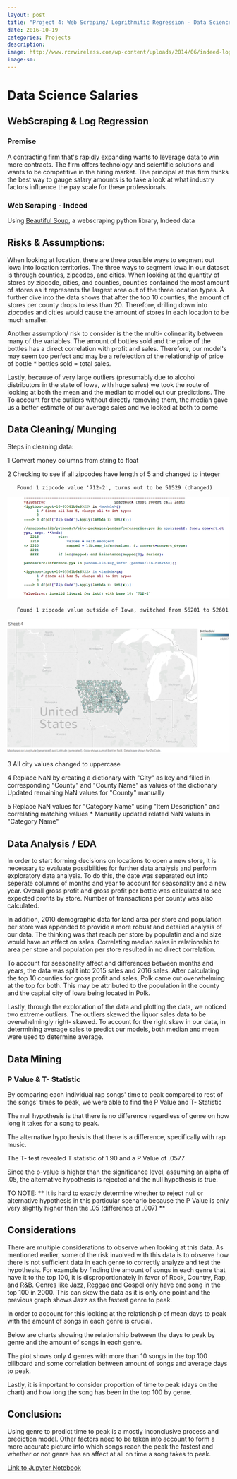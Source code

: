 ```yaml
---
layout: post
title: "Project 4: Web Scraping/ Logrithmitic Regression - Data Science Salaries"
date: 2016-10-19
categories: Projects
description: 
image: http://www.rcrwireless.com/wp-content/uploads/2014/06/indeed-logo-1024x422.jpg
image-sm:
---
```


# Data Science Salaries

## WebScraping & Log Regression 

### Premise

A contracting firm that's rapidly expanding wants to leverage data to win more contracts. The firm offers technology and scientific solutions and wants to be competitive in the hiring market. The principal at this firm thinks the best way to gauge salary amounts is to take a look at what industry factors influence the pay scale for these professionals. 
       
### Web Scraping - Indeed

Using [Beautiful Soup](https://www.crummy.com/software/BeautifulSoup/), a webscraping python library, Indeed data 

## Risks & Assumptions: 

When looking at location, there are three possible ways to segment out Iowa into location territories. The three ways to segment Iowa in our dataset is through counties, zipcodes, and cities. When looking at the quantity of stores by zipcode, cities, and counties, counties contained the most amount of stores as it represents the largest area out of the three location types. A further dive into the data shows that after the top 10 counties, the amount of stores per county drops to less than 20. Therefore, drilling down into zipcodes and cities would cause the amount of stores in each location to be much smaller. 

Another assumption/ risk to consider is the the multi- colinearlity between many of the variables. The amount of bottles sold and the price of the bottles has a direct correlation with profit and sales. Therefore, our model's  may seem too perfect and may be a refelection of the relationship of price of bottle * bottles sold = total sales. 

Lastly, because of very large outliers (presumably due to alcohol distributors in the state of Iowa, with huge sales) we took the route of looking at both the mean and the median to model out our predictions. The To account for the outliers without directly removing them, the median gave us a better estimate of our average sales and we looked at both to come


## Data Cleaning/ Munging

Steps in cleaning data: 

 1 Convert money columns from string to float

 2 Checking to see if all zipcodes have length of 5 and changed to integer
       
       Found 1 zipcode value '712-2', turns out to be 51529 (changed)
              
<img src='https://github.com/AndrewJeong89/AndrewJeong89.github.io/blob/master/_posts/Images/Screen%20Shot%202016-10-13%20at%201.30.38%20PM.png?raw=true' >     

       Found 1 zipcode value outside of Iowa, switched from 56201 to 52601
  
<img src='https://github.com/AndrewJeong89/AndrewJeong89.github.io/blob/master/_posts/Images/wrong_zip_des_moines.png?raw=true' >

 3 All city values changed to uppercase

 4 Replace NaN by creating a dictionary with "City" as key and filled in corresponding "County" and "County Name" as values of       the dictionary
              Updated remaining NaN values for "County" manually
 
 5 Replace NaN values for "Category Name" using "Item Description" and correlating matching values
       * Manually updated related NaN values in "Category Name"       

## Data Analysis / EDA

In order to start forming decisions on locations to open a new store, it is necessary to evaluate possibilities for further data analysis and perform exploratory data analysis. To do this, the date was separated out into seperate columns of months and year to account for seasonality and a new year. Overall gross profit and gross profit per bottle was calculated to see expected profits by store. Number of transactions per county was also calculated. 

In addition, 2010 demographic data for land area per store and population per store was appended to provide a more robust and detailed analysis of our data. The thinking was that reach per store by populatin and alnd size would have an affect on sales. Correlating median sales in relationship to area per store and population per store resulted in no direct correlation.

To account for seasonality affect and differences between months and years, the data was split into 2015 sales and 2016 sales. After calculating the top 10 counties for gross profit and sales, Polk came out overwhelming at the top for both. This may be attributed to the population in the county and the capital city of Iowa being located in Polk.

Lastly, through the exploration of the data and plotting the data, we noticed two extreme outliers. The outliers skewed the liquor sales data to be overwhelmingly right- skewed. To account for the right skew in our data, in determining average sales to predict our models, both median and mean were used to determine average. 

## Data Mining




### P Value & T- Statistic

By comparing each individual rap songs' time to peak compared to rest of the songs' times to peak, we were able to find the P Value and T- Statistic

The null hypothesis is that there is no difference regardless of genre on how long it takes for a song to peak.

The alternative hypothesis is that there is a difference, specifically with rap music.

The T- test revealed T statistic of 1.90 and a P Value of .0577

Since the p-value is higher than the significance level, assuming an alpha of .05, the alternative hypothesis is rejected and the null hypothesis is true.

TO NOTE:
** It is hard to exactly determine whether to reject null or alternative hypothesis in this particular scenario because the P Value is only very slightly higher than the .05 (difference of .007) **

## Considerations

There are multiple considerations to observe when looking at this data. As mentioned earlier, some of the risk involved with this data is to observe how there is not sufficient data in each genre to correctly analyze and test the hypothesis. For example by finding the amount of songs in each genre that have it to the top 100, it is disproportionately in favor of Rock, Country, Rap, and R&B. Genres like Jazz, Reggae and Gospel only have one song in the top 100 in 2000. This can skew the data as it is only one point and the previous graph shows Jazz as the fastest genre to peak. 

In order to account for this looking at the relationship of mean days to peak with the amount of songs in each genre is crucial.

Below are charts showing the relationship between the days to peak by genre and the amount of songs in each genre.


The plot shows only 4 genres with more than 10 songs in the top 100 billboard and some correlation between amount of songs and average days to peak.

Lastly, it is important to consider proportion of time to peak (days on the chart) and how long the song has been in the top 100 by genre.

## Conclusion:

Using genre to predict time to peak is a mostly inconclusive process and prediction model. Other factors need to be taken into account to form a more accurate picture into which songs reach the peak the fastest and whether or not genre has an affect at all on time a song takes to peak.


[Link to Jupyter Notebook](https://andrewjeong89.github.io/2016/10/12/project-3/)




